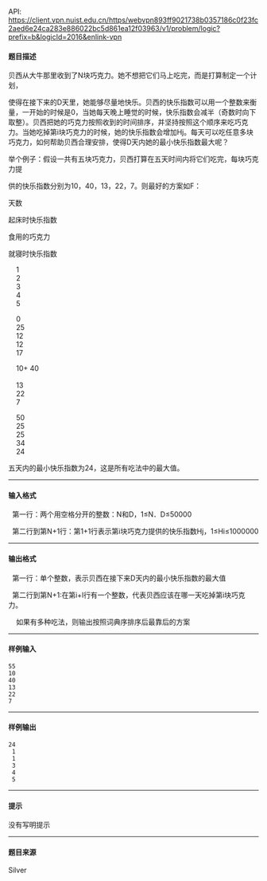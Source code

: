 API: https://client.vpn.nuist.edu.cn/https/webvpn893ff9021738b0357186c0f23fc2aed6e24ca283e886022bc5d861ea12f03963/v1/problem/logic?prefix=b&logicId=2016&enlink-vpn

#### 题目描述

贝西从大牛那里收到了N块巧克力。她不想把它们马上吃完，而是打算制定一个计划，

使得在接下来的D天里，她能够尽量地快乐。贝西的快乐指数可以用一个整数来衡量，一开始的时候是0，当她每天晚上睡觉的时候，快乐指数会减半（奇数时向下取整）。贝西把她的巧克力按照收到的时间排序，并坚持按照这个顺序来吃巧克力。当她吃掉第i块巧克力的时候，她的快乐指数会增加Hj。每天可以吃任意多块巧克力，如何帮助贝西合理安排，使得D天内她的最小快乐指数最大呢？

举个例子：假设一共有五块巧克力，贝西打算在五天时间内将它们吃完，每块巧克力提

供的快乐指数分别为10，40，13，22，7。则最好的方案如F：

天数

起床时快乐指数

食用的巧克力

就寝时快乐指数

    1  
    2  
    3  
    4  
    5

    0  
    25  
    12  
    12  
    17

    10+ 40  
   
    13  
    22  
    7

    50  
    25  
    25  
    34  
    24

五天内的最小快乐指数为24，这是所有吃法中的最大值。

---

#### 输入格式

  第一行：两个用空格分开的整数：N和D，1≤N．D≤50000

  第二行到第N+1行：第1+1行表示第i块巧克力提供的快乐指数Hj，1≤Hi≤1000000

---

#### 输出格式

  第一行：单个整数，表示贝西在接下来D天内的最小快乐指数的最大值

  第二行到第N+1:在第i+l行有一个整数，代表贝西应该在哪一天吃掉第i块巧克力。

    如果有多种吃法，则输出按照词典序排序后最靠后的方案

---

#### 样例输入
```
55
10
40
13
22
7

```

---

#### 样例输出
```
24
 1
 1
 3
 4
 5

```

---

#### 提示

没有写明提示

---

#### 题目来源

Silver